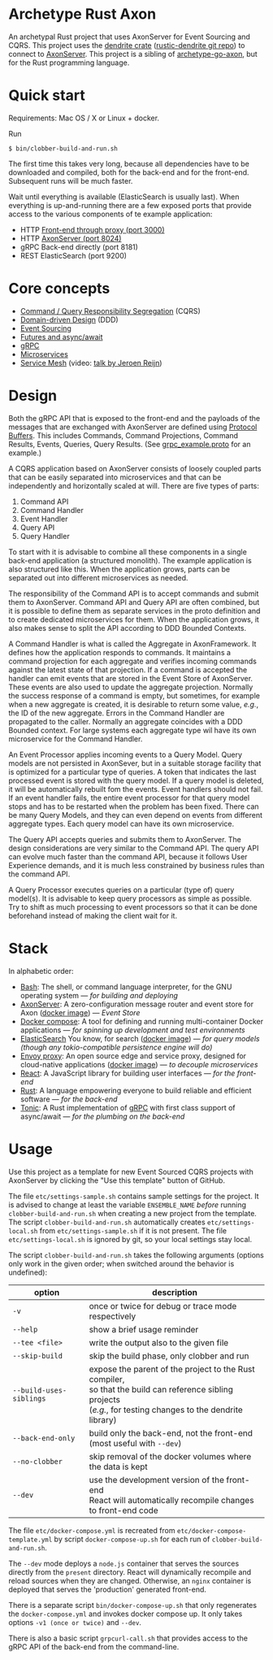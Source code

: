 # Archetype Rust Axon

An archetypal Rust project that uses AxonServer for Event Sourcing and CQRS.
This project uses the [dendrite crate](https://crates.io/crates/dendrite) ([rustic-dendrite git repo](https://github.com/dendrite2go/rustic-dendrite)) to connect to [AxonServer](https://axoniq.io/product-overview/axon-server).
This project is a sibling of [archetype-go-axon](https://github.com/dendrite2go/archetype-go-axon), but for the Rust programming language.

# Quick start

Requirements: Mac OS / X or Linux + docker.

Run
```shell
$ bin/clobber-build-and-run.sh
```
The first time this takes very long, because all dependencies have to be downloaded and compiled, both for the back-end and for the front-end. Subsequent runs will be much faster.

Wait until everything is available (ElasticSearch is usually last). When everything is up-and-running there are a few exposed ports that provide access to the various components of te example application:
* HTTP [Front-end through proxy (port 3000)](http://localhost:3000)
* HTTP [AxonServer (port 8024)](http://localhost:8024)
* gRPC Back-end directly (port 8181)
* REST ElasticSearch (port 9200)

# Core concepts

* [Command / Query Responsibility Segregation](http://codebetter.com/gregyoung/2010/02/16/cqrs-task-based-uis-event-sourcing-agh/) (CQRS)
* [Domain-driven Design](https://dddcommunity.org/learning-ddd/what_is_ddd/) (DDD)
* [Event Sourcing](https://axoniq.io/resources/event-sourcing)
* [Futures and async/await](https://rust-lang.github.io/async-book)
* [gRPC](https://grpc.io/)
* [Microservices](https://en.wikipedia.org/wiki/Microservices)
* [Service Mesh](https://buoyant.io/2017/04/25/whats-a-service-mesh-and-why-do-i-need-one/) (video: [talk by Jeroen Reijn](https://2019.jfall.nl/sessions/whats-a-service-mesh-and-why-do-i-need-one/))

# Design

Both the gRPC API that is exposed to the front-end and the payloads of the messages that are exchanged with AxonServer are defined using [Protocol Buffers](https://developers.google.com/protocol-buffers). This includes Commands, Command Projections, Command Results, Events, Queries, Query Results. (See [grpc_example.proto](https://github.com/dendrite2go/archetype-rust-axon/blob/master/proto/grpc_example.proto) for an example.)

A CQRS application based on AxonServer consists of loosely coupled parts that can be easily separated into microservices and that can be independently and horizontally scaled at will. There are five types of parts:

1. Command API
2. Command Handler
3. Event Handler
4. Query API
5. Query Handler

To start with it is advisable to combine all these components in a single back-end application (a structured monolith). The example application is also structured like this. When the application grows, parts can be separated out into different microservices as needed.

The responsibility of the Command API is to accept commands and submit them to AxonServer. Command API and Query API are often combined, but it is possible to define them as separate services in the proto definition and to create dedicated microservices for them. When the application grows, it also makes sense to split the API according to DDD Bounded Contexts.

A Command Handler is what is called the Aggregate in AxonFramework. It defines how the application responds to commands. It maintains a command projection for each aggregate and verifies incoming commands against the latest state of that projection. If a command is accepted the handler can emit events that are stored in the Event Store of AxonServer. These events are also used to update the aggregate projection. Normally the success response of a command is empty, but sometimes, for example when a new aggregate is created, it is desirable to return some value, _e.g._, the ID of the new aggregate. Errors in the Command Handler are propagated to the caller. Normally an aggregate coincides with a DDD Bounded context. For large systems each aggregate type wil have its own microservice for the Command Handler. 

An Event Processor applies incoming events to a Query Model. Query models are not persisted in AxonSever, but in a suitable storage facility that is optimized for a particular type of queries. A token that indicates the last processed event is stored with the query model. If a query model is deleted, it will be automatically rebuilt fom the events. Event handlers should not fail. If an event handler fails, the entire event processor for that query model stops and has to be restarted when the problem has been fixed. There can be many Query Models, and they can even depend on events from different aggregate types. Each query model can have its own microservice.

The Query API accepts queries and submits them to AxonServer. The design considerations are very similar to the Command API. The query API can evolve much faster than the command API, because it follows User Experience demands, and it is much less constrained by business rules than the command API.

A Query Processor executes queries on a particular (type of) query model(s). It is advisable to keep query processors as simple as possible. Try to shift as much processing to event processors so that it can be done beforehand instead of making the client wait for it.

# Stack

In alphabetic order:

* [Bash](https://www.gnu.org/software/bash/manual/bash.html): The shell, or command language interpreter, for the GNU operating system — _for building and deploying_
* [AxonServer](https://axoniq.io/product-overview/axon-server): A zero-configuration message router and event store for Axon ([docker image](https://hub.docker.com/r/axoniq/axonserver/)) — _Event Store_
* [Docker compose](https://docs.docker.com/compose/): A tool for defining and running multi-container Docker applications — _for spinning up development and test environments_
* [ElasticSearch](https://www.elastic.co/elasticsearch/) You know, for search ([docker image](https://hub.docker.com/_/elasticsearch)) — _for query models (though any tokio-compatible persistence engine will do)_
* [Envoy proxy](https://www.envoyproxy.io/): An open source edge and service proxy, designed for cloud-native applications ([docker image](https://hub.docker.com/u/envoyproxy/)) — _to decouple microservices_
* [React](https://reactjs.org/): A JavaScript library for building user interfaces — _for the front-end_
* [Rust](https://www.rust-lang.org): A language empowering everyone to build reliable and efficient software — _for the back-end_
* [Tonic](https://github.com/hyperium/tonic): A Rust implementation of [gRPC](https://grpc.io/) with first class support of async/await — _for the plumbing on the back-end_

# Usage

Use this project as a template for new Event Sourced CQRS projects with AxonServer by clicking the "Use this template" button of GitHub.

The file `etc/settings-sample.sh` contains sample settings for the project. It is advised to change at least the variable `ENSEMBLE_NAME` _before_ running `clobber-build-and-run.sh` when creating a new project from the template. The script `clobber-build-and-run.sh` automatically creates `etc/settings-local.sh` from `etc/settings-sample.sh` if it is not present. The file `etc/settings-local.sh` is ignored by git, so your local settings stay local.

The script `clobber-build-and-run.sh` takes the following arguments (options only work in the given order; when switched around the behavior is undefined):

|option|description
|------|-----------
|`-v`|once or twice for debug or trace mode respectively
|`--help`|show a brief usage reminder
|`--tee <file>`|write the output also to the given file
|`--skip-build`|skip the build phase, only clobber and run
|`--build-uses-siblings`|expose the parent of the project to the Rust compiler,<br/>so that the build can reference sibling projects<br/>(_e.g._, for testing changes to the dendrite library)
|`--back-end-only`|build only the back-end, not the front-end<br/>(most useful with `--dev`)
|`--no-clobber`|skip removal of the docker volumes where the data is kept
|`--dev`|use the development version of the front-end<br/>React will automatically recompile changes to front-end code

The file `etc/docker-compose.yml` is recreated from `etc/docker-compose-template.yml` by script `docker-compose-up.sh` for each run of `clobber-build-and-run.sh`.

The `--dev` mode deploys a `node.js` container that serves the sources directly from the `present` directory. React will dynamically recompile and reload sources when they are changed. Otherwise, an `nginx` container is deployed that serves the 'production' generated front-end.

There is a separate script `bin/docker-compose-up.sh` that only regenerates the `docker-compose.yml` and invokes docker compose up. It only takes options `-v1 (once or twice)` and `--dev`.

There is also a basic script `grpcurl-call.sh` that provides access to the gRPC API of the back-end from the command-line.